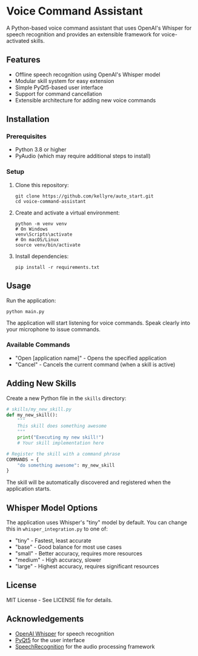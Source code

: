 # Voice Command Assistant

A Python-based voice command assistant that uses OpenAI's Whisper for speech recognition and provides an extensible framework for voice-activated skills.

## Features

- Offline speech recognition using OpenAI's Whisper model
- Modular skill system for easy extension
- Simple PyQt5-based user interface
- Support for command cancellation
- Extensible architecture for adding new voice commands

## Installation

### Prerequisites

- Python 3.8 or higher
- PyAudio (which may require additional steps to install)

### Setup

1. Clone this repository:
   ```
   git clone https://github.com/kellyre/auto_start.git
   cd voice-command-assistant
   ```

2. Create and activate a virtual environment:
   ```
   python -m venv venv
   # On Windows
   venv\Scripts\activate
   # On macOS/Linux
   source venv/bin/activate
   ```

3. Install dependencies:
   ```
   pip install -r requirements.txt
   ```

## Usage

Run the application:
```
python main.py
```

The application will start listening for voice commands. Speak clearly into your microphone to issue commands.

### Available Commands

- "Open [application name]" - Opens the specified application
- "Cancel" - Cancels the current command (when a skill is active)

## Adding New Skills

Create a new Python file in the `skills` directory:

```python
# skills/my_new_skill.py
def my_new_skill():
    """
    This skill does something awesome
    """
    print("Executing my new skill!")
    # Your skill implementation here

# Register the skill with a command phrase
COMMANDS = {
    "do something awesome": my_new_skill
}
```

The skill will be automatically discovered and registered when the application starts.

## Whisper Model Options

The application uses Whisper's "tiny" model by default. You can change this in `whisper_integration.py` to one of:

- "tiny" - Fastest, least accurate
- "base" - Good balance for most use cases
- "small" - Better accuracy, requires more resources
- "medium" - High accuracy, slower
- "large" - Highest accuracy, requires significant resources

## License

MIT License - See LICENSE file for details.

## Acknowledgements

- [OpenAI Whisper](https://github.com/openai/whisper) for speech recognition
- [PyQt5](https://www.riverbankcomputing.com/software/pyqt/) for the user interface
- [SpeechRecognition](https://github.com/Uberi/speech_recognition) for the audio processing framework
